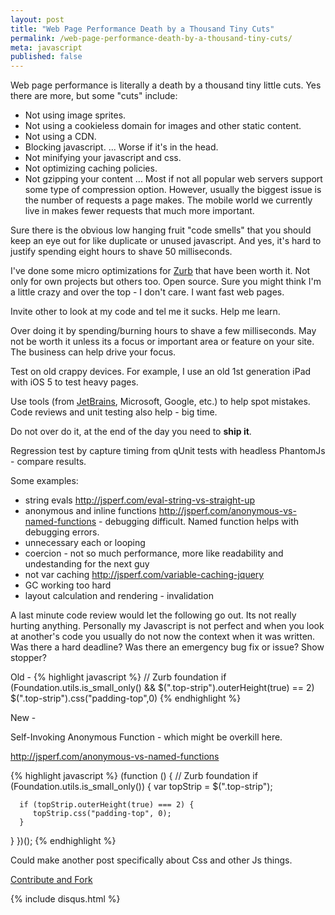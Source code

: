```yaml
---
layout: post
title: "Web Page Performance Death by a Thousand Tiny Cuts"
permalink: /web-page-performance-death-by-a-thousand-tiny-cuts/
meta: javascript
published: false
---
```

Web page performance is literally a death by a thousand tiny little cuts.  Yes there are more, but some "cuts" include: 

* Not using image sprites.
* Not using a cookieless domain for images and other static content.  
* Not using a CDN.  
* Blocking javascript.
... Worse if it's in the head.
* Not minifying your javascript and css.  
* Not optimizing caching policies.  
* Not gzipping your content
... Most if not all popular web servers support some type of compression option. 
However, usually the biggest issue is the number of requests a page makes.  The mobile world we currently live in makes fewer requests that much more important.

Sure there is the obvious low hanging fruit "code smells" that you should keep an eye out for like duplicate or unused javascript.  And yes, it's hard to justify spending eight hours to shave 50 milliseconds.

I've done some micro optimizations for [Zurb](http://foundation.zurb.com/) that have been worth it.  Not only for own projects but others too.  Open source.  Sure you might think I'm a little crazy and over the top - I don't care.  I want fast web pages.

Invite other to look at my code and tel me it sucks.  Help me learn.

Over doing it by spending/burning hours to shave a few milliseconds.  May not be worth it unless its a focus or important area or feature on your site.  The business can help drive your focus.

Test on old crappy devices.  For example, I use an old 1st generation iPad with iOS 5 to test heavy pages.

Use tools (from [JetBrains](http://www.jetbrains.com/), Microsoft, Google, etc.) to help spot mistakes.  Code reviews and unit testing also help - big time.

Do not over do it, at the end of the day you need to **ship it**.

Regression test by capture timing from qUnit tests with headless PhantomJs - compare results.

Some examples:

  -  string evals http://jsperf.com/eval-string-vs-straight-up
  -  anonymous and inline functions http://jsperf.com/anonymous-vs-named-functions
    - debugging difficult.  Named function helps with debugging errors.
  -  unnecessary each or looping
  -  coercion - not so much performance, more like readability and undestanding for the next guy
  -  not var caching http://jsperf.com/variable-caching-jquery
  -  GC working too hard
  -  layout calculation and rendering
    - invalidation
    
A last minute code review would let the following go out.  Its not really hurting anything.  Personally my Javascript is not perfect and when you look at another's code you usually do not now the context when it was written.  Was there a hard deadline?  Was there an emergency bug fix or issue?  Show stopper?

Old -
{% highlight javascript %}
// Zurb foundation
if (Foundation.utils.is_small_only() && $(".top-strip").outerHeight(true) == 2) 
   $(".top-strip").css("padding-top",0)
{% endhighlight %}

New -

Self-Invoking Anonymous Function - which might be overkill here.

http://jsperf.com/anonymous-vs-named-functions

{% highlight javascript %}
(function () {
   // Zurb foundation
   if (Foundation.utils.is_small_only()) {
      var topStrip = $(".top-strip");

      if (topStrip.outerHeight(true) === 2) {
         topStrip.css("padding-top", 0);
      }
   }
})();
{% endhighlight %}

Could make another post specifically about Css and other Js things.

<span class="fi-page-edit size-21"></span> <a href="{{ site.post_source_root }}2016-03-16-web-page-performance-death-by-a-thousand-tiny-cuts.markdown" target="_blank">Contribute and Fork</a>

{% include disqus.html %}
